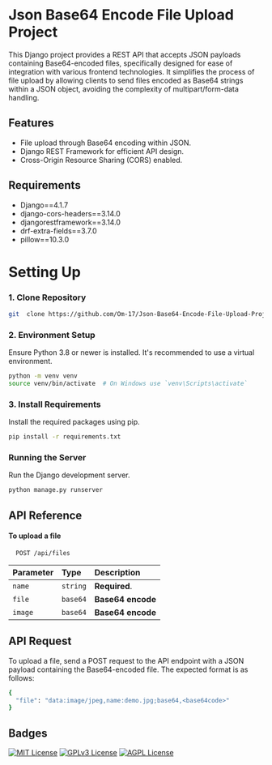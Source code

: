 
# Json Base64 Encode File Upload Project

This Django project provides a REST API that accepts JSON payloads containing Base64-encoded files, specifically designed for ease of integration with various frontend technologies. It simplifies the process of file upload by allowing clients to send files encoded as Base64 strings within a JSON object, avoiding the complexity of multipart/form-data handling.
## Features

- File upload through Base64 encoding within JSON.
- Django REST Framework for efficient API design.
- Cross-Origin Resource Sharing (CORS) enabled.

##  Requirements
- Django==4.1.7
- django-cors-headers==3.14.0
- djangorestframework==3.14.0
- drf-extra-fields==3.7.0
- pillow==10.3.0
# Setting Up
###  1. Clone Repository

```bash
git  clone https://github.com/Om-17/Json-Base64-Encode-File-Upload-Project.git
```
###  2. Environment Setup

   Ensure Python 3.8 or newer is installed. It's recommended to use a virtual environment.

```bash
python -m venv venv
source venv/bin/activate  # On Windows use `venv\Scripts\activate`
```
### 3. Install Requirements
Install the required packages using pip.
```bash 
pip install -r requirements.txt

```

### Running the Server

Run the Django development server.
```bash 
python manage.py runserver

```


## API Reference

#### To upload a file

```http
  POST /api/files
```


| Parameter | Type     | Description                       |
| :-------- | :------- | :-------------------------------- |
| `name`      | `string` | **Required**.  |
| `file`      | `base64` | **Base64 encode**   |
| `image`      | `base64` | **Base64 encode**   |



## API Request
To upload a file, send a POST request to the API endpoint with a JSON payload containing the Base64-encoded file. The expected format is as follows:

```bash 
{
  "file": "data:image/jpeg,name:demo.jpg;base64,<base64code>"
} 
```
## Badges


[![MIT License](https://img.shields.io/badge/License-MIT-green.svg)](https://choosealicense.com/licenses/mit/)
[![GPLv3 License](https://img.shields.io/badge/License-GPL%20v3-yellow.svg)](https://opensource.org/licenses/)
[![AGPL License](https://img.shields.io/badge/license-AGPL-blue.svg)](http://www.gnu.org/licenses/agpl-3.0)

